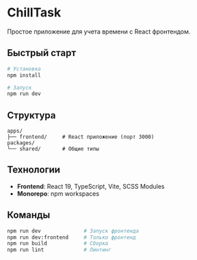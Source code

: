 # ChillTask

Простое приложение для учета времени с React фронтендом.

## Быстрый старт

```bash
# Установка
npm install

# Запуск
npm run dev
```

## Структура

```
apps/
├── frontend/     # React приложение (порт 3000)
packages/
└── shared/       # Общие типы
```

## Технологии

- **Frontend**: React 19, TypeScript, Vite, SCSS Modules
- **Monorepo**: npm workspaces

## Команды

```bash
npm run dev              # Запуск фронтенда
npm run dev:frontend     # Только фронтенд
npm run build            # Сборка
npm run lint             # Линтинг
```

